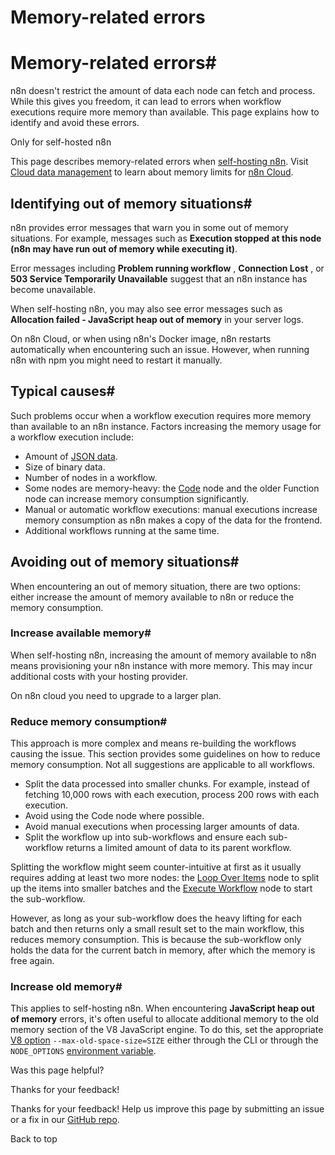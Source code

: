 # Memory-related errors

[ ](https://github.com/n8n-io/n8n-docs/edit/main/docs/hosting/scaling/memory-errors.md "Edit this page")

# Memory-related errors#

n8n doesn't restrict the amount of data each node can fetch and process. While this gives you freedom, it can lead to errors when workflow executions require more memory than available. This page explains how to identify and avoid these errors.

Only for self-hosted n8n

This page describes memory-related errors when [self-hosting n8n](../../). Visit [Cloud data management](../../../manage-cloud/cloud-data-management/) to learn about memory limits for [n8n Cloud](../../../manage-cloud/overview/).

## Identifying out of memory situations#

n8n provides error messages that warn you in some out of memory situations. For example, messages such as **Execution stopped at this node (n8n may have run out of memory while executing it)**.

Error messages including **Problem running workflow** , **Connection Lost** , or **503 Service Temporarily Unavailable** suggest that an n8n instance has become unavailable. 

When self-hosting n8n, you may also see error messages such as **Allocation failed - JavaScript heap out of memory** in your server logs. 

On n8n Cloud, or when using n8n's Docker image, n8n restarts automatically when encountering such an issue. However, when running n8n with npm you might need to restart it manually.

## Typical causes#

Such problems occur when a workflow execution requires more memory than available to an n8n instance. Factors increasing the memory usage for a workflow execution include:

  * Amount of [JSON data](../../../data/data-structure/).
  * Size of binary data.
  * Number of nodes in a workflow.
  * Some nodes are memory-heavy: the [Code](../../../integrations/builtin/core-nodes/n8n-nodes-base.code/) node and the older Function node can increase memory consumption significantly.
  * Manual or automatic workflow executions: manual executions increase memory consumption as n8n makes a copy of the data for the frontend.
  * Additional workflows running at the same time.



## Avoiding out of memory situations#

When encountering an out of memory situation, there are two options: either increase the amount of memory available to n8n or reduce the memory consumption.

### Increase available memory#

When self-hosting n8n, increasing the amount of memory available to n8n means provisioning your n8n instance with more memory. This may incur additional costs with your hosting provider.

On n8n cloud you need to upgrade to a larger plan.

### Reduce memory consumption#

This approach is more complex and means re-building the workflows causing the issue. This section provides some guidelines on how to reduce memory consumption. Not all suggestions are applicable to all workflows.

  * Split the data processed into smaller chunks. For example, instead of fetching 10,000 rows with each execution, process 200 rows with each execution.
  * Avoid using the Code node where possible.
  * Avoid manual executions when processing larger amounts of data.
  * Split the workflow up into sub-workflows and ensure each sub-workflow returns a limited amount of data to its parent workflow.



Splitting the workflow might seem counter-intuitive at first as it usually requires adding at least two more nodes: the [Loop Over Items](../../../integrations/builtin/core-nodes/n8n-nodes-base.splitinbatches/) node to split up the items into smaller batches and the [Execute Workflow](../../../integrations/builtin/core-nodes/n8n-nodes-base.executeworkflow/) node to start the sub-workflow.

However, as long as your sub-workflow does the heavy lifting for each batch and then returns only a small result set to the main workflow, this reduces memory consumption. This is because the sub-workflow only holds the data for the current batch in memory, after which the memory is free again.

### Increase old memory#

This applies to self-hosting n8n. When encountering **JavaScript heap out of memory** errors, it's often useful to allocate additional memory to the old memory section of the V8 JavaScript engine. To do this, set the appropriate [V8 option](https://nodejs.org/api/cli.html#--max-old-space-sizesize-in-megabytes) `--max-old-space-size=SIZE` either through the CLI or through the `NODE_OPTIONS` [environment variable](https://nodejs.org/api/cli.html#node_optionsoptions).

Was this page helpful? 

Thanks for your feedback! 

Thanks for your feedback! Help us improve this page by submitting an issue or a fix in our [GitHub repo](https://github.com/n8n-io/n8n-docs). 

Back to top 

